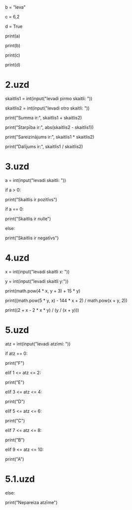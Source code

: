b = "Ieva"

c = 6,2 

d = True

print(a)

print(b)

print(c)

print(d)

# 2.uzd


skaitlis1 = int(input("Ievadi pirmo skaitli: "))

skaitlis2 = int(input("Ievadi otro skaitli: "))

print("Summa ir:", skaitlis1 + skaitlis2)

print("Starpība ir:", abs(skaitlis2 - skaitlis1))

print("Sareizinājums ir:", skaitlis1 * skaitlis2)

print("Dalījums ir:", skaitlis1 / skaitlis2)

# 3.uzd

a = int(input("Ievadi skaitli: "))

if a > 0:

print("Skaitlis ir pozitīvs")

if a == 0:

print("Skaitlis ir nulle")

else:

print("Skaitlis ir negatīvs")

# 4.uzd

x = int(input("Ievadi skaitli x: "))

y = int(input("Ievadi skaitli y:"))

print(math.pow(4 * x, y + 3) + 15 * y)

print((math.pow(5 * y, x) - 144 * x + 2) / math.pow(x + y, 2))

print((2 + x - 2 * x * y) / (y / (x + y)))

# 5.uzd

atz = int(input("Ievadi atzīmi: "))

if atz == 0:

print("F")

elif 1 <= atz <= 2:

print("E")

elif 3 <= atz <= 4:

print("D")

elif 5 <= atz <= 6:

print("C")

elif 7 <= atz <= 8:

print("B")

elif 9 <= atz <= 10:

print("A")

# 5.1.uzd

else:

print("Nepareiza atzīme")
